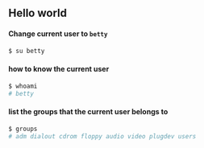 ## Hello world
#### Change current user to `betty`
```bash
$ su betty
```

#### how to know the current user
```bash
$ whoami
# betty
```

#### list the groups that the current user belongs to
```bash
$ groups
# adm dialout cdrom floppy audio video plugdev users
```